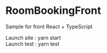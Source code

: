 # RoomBookingFront
Sample for front React + TypeScript

Launch site : yarn start<br/>
Launch test : yarn test
